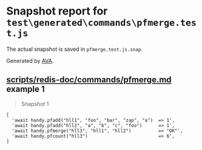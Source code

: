 # Snapshot report for `test\generated\commands\pfmerge.test.js`

The actual snapshot is saved in `pfmerge.test.js.snap`.

Generated by [AVA](https://ava.li).

## [scripts/redis-doc/commands/pfmerge.md](../../../../scripts/redis-doc/commands/pfmerge.md) example 1

> Snapshot 1

    [
      'await handy.pfadd("hll1", "foo", "bar", "zap", "a")  => 1',
      'await handy.pfadd("hll2", "a", "b", "c", "foo")      => 1',
      'await handy.pfmerge("hll3", "hll1", "hll2")          => "OK"',
      'await handy.pfcount("hll3")                          => 6',
    ]
